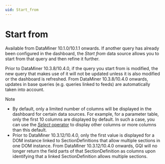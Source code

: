 ```yaml
---
uid: Start_from
---
```


# Start from

Available from DataMiner 10.1.0/10.1.1 onwards. If another query has already been configured in the dashboard, the *Start from* data source allows you to start from that query and then refine it further.

Prior to DataMiner 10.3.8/10.4.0, if the query you start from is modified, the new query that makes use of it will not be updated unless it is also modified or the dashboard is refreshed. From DataMiner 10.3.8/10.4.0 onwards, updates in base queries (e.g. queries linked to feeds) are automatically taken into account.<!-- RN 36690 -->

> [!NOTE]
>
> - By default, only a limited number of columns will be displayed in the dashboard for certain data sources. For example, for a parameter table, only the first 10 columns are displayed by default. In such a case, you can use the [*Select* operator](xref:GQI_Select) to display other columns or more columns than this default.
> - Prior to DataMiner 10.3.12/10.4.0, only the first value is displayed for a DOM instance linked to SectionDefinitions that allow multiple sections in one DOM instance. From DataMiner 10.3.12/10.4.0 onwards<!--RN 37644-->, GQI will no longer return the field parts of that SectionDefinition as columns upon identifying that a linked SectionDefinition allows multiple sections.
